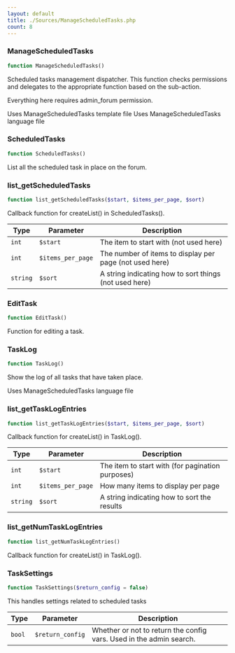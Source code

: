 ```yaml
---
layout: default
title: ./Sources/ManageScheduledTasks.php
count: 8
---
```


### ManageScheduledTasks

```php
function ManageScheduledTasks()
```
Scheduled tasks management dispatcher. This function checks permissions and delegates
to the appropriate function based on the sub-action.

Everything here requires admin_forum permission.

Uses ManageScheduledTasks template file
Uses ManageScheduledTasks language file

### ScheduledTasks

```php
function ScheduledTasks()
```
List all the scheduled task in place on the forum.



### list_getScheduledTasks

```php
function list_getScheduledTasks($start, $items_per_page, $sort)
```
Callback function for createList() in ScheduledTasks().



Type|Parameter|Description
---|---|---
`int`|`$start`|The item to start with (not used here)
`int`|`$items_per_page`|The number of items to display per page (not used here)
`string`|`$sort`|A string indicating how to sort things (not used here)

### EditTask

```php
function EditTask()
```
Function for editing a task.



### TaskLog

```php
function TaskLog()
```
Show the log of all tasks that have taken place.

Uses ManageScheduledTasks language file

### list_getTaskLogEntries

```php
function list_getTaskLogEntries($start, $items_per_page, $sort)
```
Callback function for createList() in TaskLog().



Type|Parameter|Description
---|---|---
`int`|`$start`|The item to start with (for pagination purposes)
`int`|`$items_per_page`|How many items to display per page
`string`|`$sort`|A string indicating how to sort the results

### list_getNumTaskLogEntries

```php
function list_getNumTaskLogEntries()
```
Callback function for createList() in TaskLog().



### TaskSettings

```php
function TaskSettings($return_config = false)
```
This handles settings related to scheduled tasks



Type|Parameter|Description
---|---|---
`bool`|`$return_config`|Whether or not to return the config vars. Used in the admin search.

